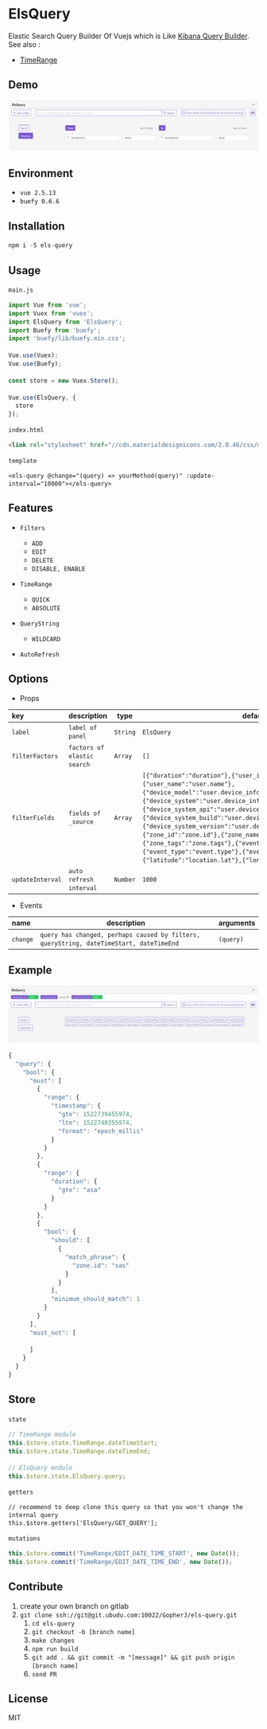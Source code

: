 # ElsQuery

Elastic Search Query Builder Of Vuejs which is Like [Kibana Query Builder](https://demo.elastic.co/app/kibana#/dashboard/b7be4700-6837-11e7-bd1c-eb5e5ad48f8b). See also :

- [TimeRange](https://github.com/GopherJ/TimeRange)


## Demo

![](./images/ElsQuery-Absolute.PNG)


## Environment

- `vue 2.5.13`
- `buefy 0.6.6`


## Installation

```javascript
npm i -S els-query
```


## Usage

`main.js`

```javascript
import Vue from 'vue';
import Vuex from 'vuex';
import ElsQuery from 'ElsQuery';
import Buefy from 'buefy';
import 'buefy/lib/buefy.min.css';

Vue.use(Vuex);
Vue.use(Buefy);

const store = new Vuex.Store();

Vue.use(ElsQuery, {
  store
});
```

`index.html`

```html
<link rel="stylesheet" href="//cdn.materialdesignicons.com/2.0.46/css/materialdesignicons.min.css">
```

`template`

```vue
<els-query @change="(query) => yourMethod(query)" :update-interval="10000"></els-query>
```


## Features

- `Filters`
  - `ADD`
  - `EDIT`
  - `DELETE`
  - `DISABLE, ENABLE`

- `TimeRange`
  - `QUICK`
  - `ABSOLUTE`

- `QueryString`
  - `WILDCARD`

- `AutoRefresh`

## Options

- Props

|key|description|type|default|
|:---|---|---|---|
|`label`|`label of panel`|`String`|`ElsQuery`|
|`filterFactors`|`factors of elastic search`|`Array`|`[]`|
|`filterFields`|`fields of _source`|`Array`|`[{"duration":"duration"},{"user_id":"user.udid"},{"user_name":"user.name"},{"device_model":"user.device_info.model"},{"device_system":"user.device_info.system_name"},{"device_system_api":"user.device_info.system_api_id"},{"device_system_build":"user.device_info.system_build_number"},{"device_system_version":"user.device_info.system_version"},{"zone_id":"zone.id"},{"zone_name":"zone.name"},{"zone_tags":"zone.tags"},{"event_title":"event.title"},{"event_type":"event.type"},{"event_style":"event.style"},{"latitude":"location.lat"},{"longitude":"location.lon"}]`|
|`updateInterval`|`auto refresh interval`|`Number`|`1000`|

- Events

|name|description|arguments|
|:---|---|---|
|`change`|`query has changed, perhaps caused by filters, queryString, dateTimeStart, dateTimeEnd`|`(query)`|


## Example

![](./images/ElsQuery-Quick.PNG)

```javascript
{
  "query": {
    "bool": {
      "must": [
        {
          "range": {
            "timestamp": {
              "gte": 1522739455974,
              "lte": 1522740355974,
              "format": "epoch_millis"
            }
          }
        },
        {
          "range": {
            "duration": {
              "gte": "asa"
            }
          }
        },
        {
          "bool": {
            "should": [
              {
                "match_phrase": {
                  "zone.id": "sas"
                }
              }
            ],
            "minimum_should_match": 1
          }
        }
      ],
      "must_not": [

      ]
    }
  }
}
```


## Store

`state`
```javascript
// TimeRange module
this.$store.state.TimeRange.dateTimeStart;
this.$store.state.TimeRange.dateTimeEnd;

// ElsQuery module
this.$store.state.ElsQuery.query;
```

`getters`
```
// recommend to deep clone this query so that you won't change the internal query
this.$store.getters['ElsQuery/GET_QUERY'];
```

`mutations`
```javascript
this.$store.commit('TimeRange/EDIT_DATE_TIME_START', new Date());
this.$store.commit('TimeRange/EDIT_DATE_TIME_END', new Date());
```



## Contribute

1. create your own branch on gitlab
2. `git clone ssh://git@git.ubudu.com:10022/GopherJ/els-query.git`
    1. `cd els-query`
    2. `git checkout -b [branch name]`
    3. `make changes`
    4. `npm run build`
    5. `git add . && git commit -m "[message]" && git push origin [branch name]`
    6. `send PR`



## License
MIT

